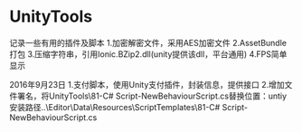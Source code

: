# UnityTools
记录一些有用的插件及脚本
1.加密解密文件，采用AES加密文件
2.AssetBundle打包
3.压缩字符串，引用Ionic.BZip2.dll(unity提供该dll，平台通用)
4.FPS简单显示

2016年9月23日
1.支付脚本，使用Unity支付插件，封装信息，提供接口
2.增加文件署名，将UnityTools\81-C# Script-NewBehaviourScript.cs替换位置：untiy安装路径..\Editor\Data\Resources\ScriptTemplates\81-C# Script-NewBehaviourScript.cs